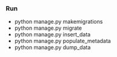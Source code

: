 ### Run 
- python manage.py makemigrations
- python manage.py migrate
- python manage.py insert_data
- python manage.py populate_metadata
- python manage.py dump_data



